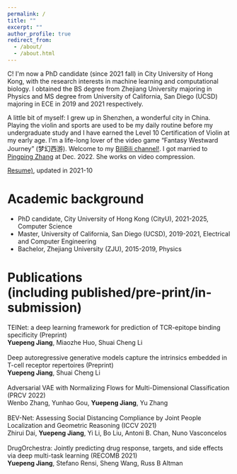 ```yaml
---
permalink: /
title: ""
excerpt: ""
author_profile: true
redirect_from:
  - /about/
  - /about.html
---
```

<!-- 我出生在江西丰城（1997），成长在深圳市，南山区，在深圳完成了义务教育。喜欢古典乐和流行乐，从小学习小提琴，师从于国家一级演奏员吴经齐先生，并在2014-2015年间有幸得到姜凌老师指导，在13岁时获得了小提琴的十级证书，曾获深圳弘文时声杯杯小提琴一等奖（2010，少年组），浙江省小提琴比赛青年组三等奖（2015，专业比赛），同时我也很喜欢听周杰伦，许嵩，邓紫棋的歌。从小便开始玩《梦幻西游》（2006），一入梦幻已十六年，至今仍无比喜欢着这款童年游戏([我的梦幻图鉴](https://jiangdada1221.github.io/files/menghuan.pdf))。 我于2019年和2021年获得了理学学士（浙江大学）和理学硕士（UCSD）， 从2021年秋博士入学香港城市大学（计算机科学), 目前研究方向为机器学习，计算生物。
<br /> <br /> -->
C! I'm now a PhD candidate (since 2021 fall) in City University of Hong Kong, with the research interests in machine learning and computational biology. I obtained the BS degree from Zhejiang University majoring in Physics and MS degree from University of California, San Diego (UCSD) majoring in ECE in 2019 and 2021 respectively. <br />

A little bit of myself: I grew up in Shenzhen, a wonderful city in China. Playing the violin and sports are used to be my daily routine before my undergraduate study and I have earned the Level 10 Certification of Violin at my early age. I'm a life-long lover of the video game “Fantasy Westward Journey” (梦幻西游). Welcome to my [BiliBili channel!](https://space.bilibili.com/484406122?spm_id_from=333.1007.0.0). I got married to [Pingping Zhang](https://ppingzhang.github.io) at Dec. 2022. She works on video compression. <br />

[Resume)](https://jiangdada1221.github.io/files/CV_2021fall.pdf), updated in 2021-10 <br />


Academic background
======
- PhD candidate, City University of Hong Kong (CityU), 2021-2025, Computer Science <br />
- Master, University of California, San Diego (UCSD), 2019-2021, Electrical and Computer Engineering <br />
- Bachelor, Zhejiang University (ZJU), 2015-2019, Physics<br />  
<!-- - 高中(High School), 深圳市实验学校高中部， 2012-2015， 理科 <br /><br /> -->


Publications<br />(including published/pre-print/in-submission)
======
<!-- PMGrad: Improving Multi-Task Optimization from Two Complementary Aspects (Submitted to IJCAI-22, under the phase 2nd reviewing process, will be posted in Arxiv) <br />
__Yuepeng Jiang__, Wenbo Zhang, Yunhao Gou, Yu Zhang <br /> <br />
Adversarial VAE with Normalizing Flows for Multi-Dimensional Classification (Submitted to IJCAI-22, under the phase 2nd reviewing process) <br />
Wenbo Zhang, Yunhao Gou, __Yuepeng Jiang__,  Yu Zhang <br /> <br /> -->
TEINet: a deep learning framework for prediction of TCR-epitope binding specificity (Preprint) <br />
__Yuepeng Jiang__, Miaozhe Huo, Shuai Cheng Li <br /> <br />
Deep autoregressive generative models capture the intrinsics embedded in T-cell receptor repertoires (Preprint)<br />
__Yuepeng Jiang__, Shuai Cheng Li <br /> <br />
Adversarial VAE with Normalizing Flows for Multi-Dimensional Classification (PRCV 2022) <br />
Wenbo Zhang, Yunhao Gou, __Yuepeng Jiang__, Yu Zhang <br /> <br />
BEV-Net: Assessing Social Distancing Compliance by Joint People Localization and Geometric Reasoning (ICCV 2021) <br />
Zhirui Dai, __Yuepeng Jiang__, Yi Li, Bo Liu, Antoni B. Chan, Nuno Vasconcelos <br /> <br />
DrugOrchestra: Jointly predicting drug response, targets, and side effects via deep multi-task learning (RECOMB 2021) <br />
__Yuepeng Jiang__, Stefano Rensi, Sheng Wang, Russ B Altman <br /> <br />

<!-- __Thank You__ List <br />
I would like to appreciate the following friends for helping me become what I wish to be. <br />
Jiyang Li, my childhood friend. <br />
Jinjie Zeng, my middle school classmate, always support me with no condition <br />
Zao Yin, my high school classmate, without too much talks, I know you're a really good friend to me <br />
Chongxin Run, my classmate in Zhejiang University, physics department, I wish I could have known you earlier. <br />
Lingfeng Wei and Jiangeng Dong, two 大佬 from Chu Kochen Honors College, Zhejiang University, we live together for 1.5 years. #1116-CA92122-LaScala, the memory will last forever to me. <br />
Haoming Zhang, Yuting Jiang, and Jiajun Du, my schoolmates at UCSD, help me go through the tough time when I first came to USA. I really appreciate that. <br />
Yunhao Gou and Bowen Zhang, two colleages when I'm in Sustech, Shenzhen. Though the time we spent together is less than 2 months, maybe I have more conversations with them than most other people appeared in my life. <br /> -->
